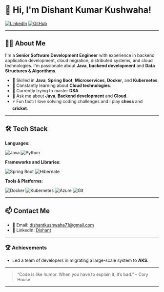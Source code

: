 # 👋 Hi, I'm Dishant Kumar Kushwaha!

[![LinkedIn](https://img.shields.io/badge/LinkedIn-Connect-blue?style=flat-square&logo=linkedin)](https://www.linkedin.com/in/dishantkkk)
[![GitHub](https://img.shields.io/github/followers/dishantkkk?style=social)](https://github.com/dishantkkk)

---

## 👨‍💻 About Me

I'm a **Senior Software Development Engineer** with experience in backend application development, cloud migration, distributed systems, and cloud technologies. I'm passionate about **Java**, **backend development** and **Data Structures & Algorithms**.

- 🎯 Skilled in **Java**, **Spring Boot**, **Microservices**, **Docker**, and **Kubernetes**.
- 🌱 Constantly learning about **Cloud technologies**.
- 🔭 Currently trying to master **DSA**.
- 💬 Ask me about **Java**, **Backend development** and **Cloud**.
- ⚡ Fun fact: I love solving coding challenges and I play **chess** and **cricket**.

---

## 🛠️ Tech Stack

**Languages:**

![Java](https://img.shields.io/badge/Java-ED8B00?style=for-the-badge&logo=java&logoColor=white)
![Python](https://img.shields.io/badge/Python-3776AB?style=for-the-badge&logo=python&logoColor=white)

**Frameworks and Libraries:**

![Spring Boot](https://img.shields.io/badge/Spring_Boot-6DB33F?style=for-the-badge&logo=spring-boot&logoColor=white)
![Hibernate](https://img.shields.io/badge/Hibernate-59666C?style=for-the-badge&logo=hibernate&logoColor=white)

**Tools & Platforms:**

![Docker](https://img.shields.io/badge/Docker-2496ED?style=for-the-badge&logo=docker&logoColor=white)
![Kubernetes](https://img.shields.io/badge/Kubernetes-326CE5?style=for-the-badge&logo=kubernetes&logoColor=white)
![Azure](https://img.shields.io/badge/Microsoft%20Azure-0089D6?style=for-the-badge&logo=microsoft-azure&logoColor=white)
![Git](https://img.shields.io/badge/Git-F05032?style=for-the-badge&logo=git&logoColor=white)

---

## 📫 Contact Me

- 📧 Email: [dishantkushwaha71@gmail.com](mailto:dishantkushwaha71@gmail.com)
- 💼 LinkedIn: [Dishant](https://www.linkedin.com/in/dishantkkk)

---

### 🏆 Achievements

- Led a team of developers in migrating a large-scale system to **AKS**.

---

> “Code is like humor. When you have to explain it, it’s bad.” – Cory House

---
